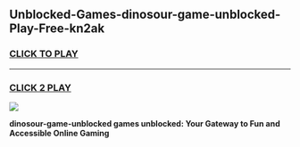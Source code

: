 
## Unblocked-Games-dinosour-game-unblocked-Play-Free-kn2ak
<h3>
<a href="https://premium76.site?title=dinosour-game-unblocked&ref=09A">CLICK TO PLAY</a></h3>
<hr>

<h3>
<a href="https://premium76.site?title=dinosour-game-unblocked&ref=09A">CLICK 2 PLAY</a>
  
</h3>

<a href="https://premium76.site?title=dinosour-game-unblocked&ref=09A"><img src="https://clearcache.store/games.png"></a>


**dinosour-game-unblocked games unblocked: Your Gateway to Fun and Accessible Online Gaming**
